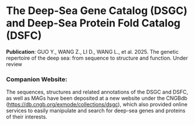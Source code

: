 # The Deep-Sea Gene Catalog (DSGC) and Deep-Sea Protein Fold Catalog (DSFC)

**Publication**: GUO Y., WANG Z., LI D., WANG L., et al. 2025. The genetic repertoire of the deep sea: from sequence to structure and function. Under review

### Companion Website:
The sequences, structures and related annotations of the DSGC and DSFC, as well as MAGs have been deposited at a new website under the CNGBdb (https://db.cngb.org/exmode/collections/dsgc), which also provided online services to easily manipulate and search for deep-sea genes and proteins of their interests.
